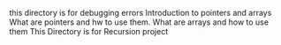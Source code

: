 this directory is for debugging errors
Introduction to pointers and arrays
What are pointers and hw to use them. What are arrays and how to use them
This Directory is for Recursion project
